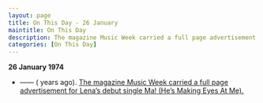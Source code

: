 ```yaml
---
layout: page
title: On This Day - 26 January
maintitle: On This Day
description: The magazine Music Week carried a full page advertisement for Lena’s debut single Ma! (He’s Making Eyes At Me).
categories: [On This Day]
---
```


**26 January 1974**
* —— (<span id="age1"></span> years ago). [The magazine Music Week carried a full page advertisement for Lena’s debut single Ma! (He’s Making Eyes At Me).](/magazines/1974/01/26/music-week.html)

<!-- Script for calculating number of years ago -->
<script>
var dob = '19740126';
var year = Number(dob.substr(0, 4));
var month = Number(dob.substr(4, 2)) - 1;
var day = Number(dob.substr(6, 2));
var today = new Date();
var age1 = today.getFullYear() - year;
if (today.getMonth() < month || (today.getMonth() == month && today.getDate() < day)) {
  age1--;
}
document.getElementById("age1").innerHTML=age1;
</script>

